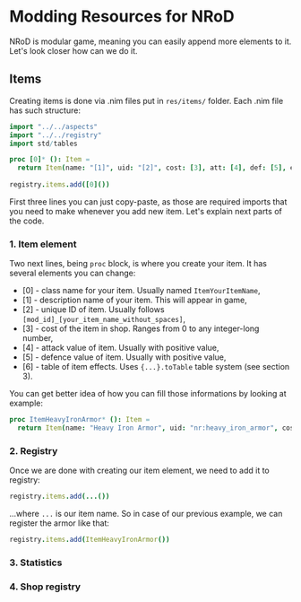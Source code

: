 # Modding Resources for NRoD
NRoD is modular game, meaning you can easily append more elements to it.
Let's look closer how can we do it.

## Items
Creating items is done via .nim files put in `res/items/` folder. Each .nim file
has such structure:
```nim
import "../../aspects"
import "../../registry"
import std/tables

proc [0]* (): Item =
  return Item(name: "[1]", uid: "[2]", cost: [3], att: [4], def: [5], eff: [6])
  
registry.items.add([0]())
```
First three lines you can just copy-paste, as those are required imports that you
need to make whenever you add new item. Let's explain next parts of the code.

### 1. Item element
Two next lines, being `proc` block, is where you create your item. It has several
elements you can change:
- [0] - class name for your item. Usually named `ItemYourItemName`,
- [1] - description name of your item. This will appear in game,
- [2] - unique ID of item. Usually follows `[mod_id]_[your_item_name_without_spaces]`,
- [3] - cost of the item in shop. Ranges from 0 to any integer-long number,
- [4] - attack value of item. Usually with positive value,
- [5] - defence value of item. Usually with positive value,
- [6] - table of item effects. Uses `{...}.toTable` table system (see section 3).

You can get better idea of how you can fill those informations by looking at example:
```nim
proc ItemHeavyIronArmor* (): Item =
  return Item(name: "Heavy Iron Armor", uid: "nr:heavy_iron_armor", cost: 60, att: -3, def: 8, eff: {}.toTable)
```
### 2. Registry
Once we are done with creating our item element, we need to add it to registry:
```nim
registry.items.add(...())
```
...where `...` is our item name. So in case of our previous example, we can register
the armor like that:
```nim
registry.items.add(ItemHeavyIronArmor())
```

### 3. Statistics

### 4. Shop registry